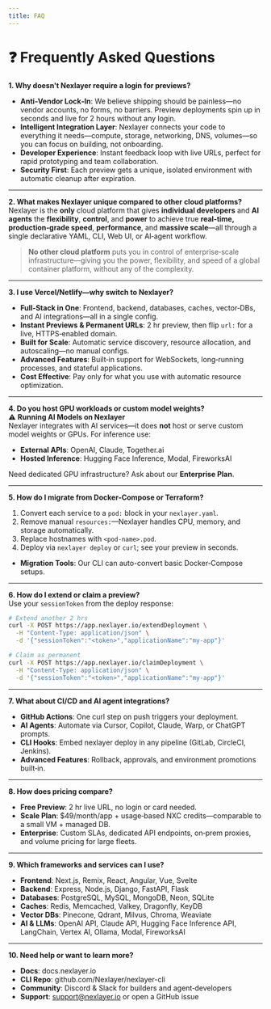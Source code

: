 ```yaml
---
title: FAQ
---
```


# ❓ Frequently Asked Questions

**1. Why doesn't Nexlayer require a login for previews?**  
- **Anti‑Vendor Lock‑In**: We believe shipping should be painless—no vendor accounts, no forms, no barriers. Preview deployments spin up in seconds and live for 2 hours without any login.  
- **Intelligent Integration Layer**: Nexlayer connects your code to everything it needs—compute, storage, networking, DNS, volumes—so you can focus on building, not onboarding.  
- **Developer Experience**: Instant feedback loop with live URLs, perfect for rapid prototyping and team collaboration.  
- **Security First**: Each preview gets a unique, isolated environment with automatic cleanup after expiration.

---

**2. What makes Nexlayer unique compared to other cloud platforms?**  
Nexlayer is the **only** cloud platform that gives **individual developers** and **AI agents** the **flexibility**, **control**, and **power** to achieve true **real‑time, production‑grade speed**, **performance**, and **massive scale**—all through a single declarative YAML, CLI, Web UI, or AI‑agent workflow.  
> **No other cloud platform** puts you in control of enterprise‑scale infrastructure—giving you the power, flexibility, and speed of a global container platform, without any of the complexity.

---

**3. I use Vercel/Netlify—why switch to Nexlayer?**  
- **Full‑Stack in One**: Frontend, backend, databases, caches, vector‑DBs, and AI integrations—all in a single config.  
- **Instant Previews & Permanent URLs**: 2 hr preview, then flip `url:` for a live, HTTPS‑enabled domain.  
- **Built for Scale**: Automatic service discovery, resource allocation, and autoscaling—no manual configs.  
- **Advanced Features**: Built‑in support for WebSockets, long‑running processes, and stateful applications.  
- **Cost Effective**: Pay only for what you use with automatic resource optimization.

---

**4. Do you host GPU workloads or custom model weights?**  
⚠️ **Running AI Models on Nexlayer**  
Nexlayer integrates with AI services—it does **not** host or serve custom model weights or GPUs. For inference use:  
- **External APIs**: OpenAI, Claude, Together.ai  
- **Hosted Inference**: Hugging Face Inference, Modal, FireworksAI  

Need dedicated GPU infrastructure? Ask about our **Enterprise Plan**.

---

**5. How do I migrate from Docker‑Compose or Terraform?**  
1. Convert each service to a `pod:` block in your `nexlayer.yaml`.  
2. Remove manual `resources:`—Nexlayer handles CPU, memory, and storage automatically.  
3. Replace hostnames with `<pod-name>.pod`.  
4. Deploy via `nexlayer deploy` or `curl`; see your preview in seconds.  
- **Migration Tools**: Our CLI can auto-convert basic Docker‑Compose setups.

---

**6. How do I extend or claim a preview?**  
Use your `sessionToken` from the deploy response:  
```bash
# Extend another 2 hrs
curl -X POST https://app.nexlayer.io/extendDeployment \
  -H "Content-Type: application/json" \
  -d '{"sessionToken":"<token>","applicationName":"my-app"}'

# Claim as permanent
curl -X POST https://app.nexlayer.io/claimDeployment \
  -H "Content-Type: application/json" \
  -d '{"sessionToken":"<token>","applicationName":"my-app"}'
```

---

**7. What about CI/CD and AI agent integrations?**  
- **GitHub Actions**: One curl step on push triggers your deployment.
- **AI Agents**: Automate via Cursor, Copilot, Claude, Warp, or ChatGPT prompts.
- **CLI Hooks**: Embed nexlayer deploy in any pipeline (GitLab, CircleCI, Jenkins).
- **Advanced Features**: Rollback, approvals, and environment promotions built‑in.

---

**8. How does pricing compare?**  
- **Free Preview**: 2 hr live URL, no login or card needed.
- **Scale Plan**: $49/month/app + usage‑based NXC credits—comparable to a small VM + managed DB.
- **Enterprise**: Custom SLAs, dedicated API endpoints, on‑prem proxies, and volume pricing for large fleets.

---

**9. Which frameworks and services can I use?**  
- **Frontend**: Next.js, Remix, React, Angular, Vue, Svelte
- **Backend**: Express, Node.js, Django, FastAPI, Flask
- **Databases**: PostgreSQL, MySQL, MongoDB, Neon, SQLite
- **Caches**: Redis, Memcached, Valkey, Dragonfly, KeyDB
- **Vector DBs**: Pinecone, Qdrant, Milvus, Chroma, Weaviate
- **AI & LLMs**: OpenAI API, Claude API, Hugging Face Inference API, LangChain, Vertex AI, Ollama, Modal, FireworksAI

---

**10. Need help or want to learn more?**  
- **Docs**: docs.nexlayer.io
- **CLI Repo**: github.com/Nexlayer/nexlayer-cli
- **Community**: Discord & Slack for builders and agent‑developers
- **Support**: support@nexlayer.io or open a GitHub issue
